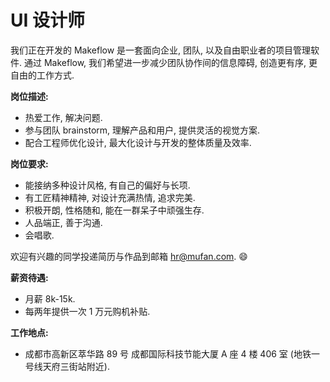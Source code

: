# UI 设计师

我们正在开发的 Makeflow 是一套面向企业, 团队, 以及自由职业者的项目管理软件. 通过 Makeflow, 我们希望进一步减少团队协作间的信息障碍, 创造更有序, 更自由的工作方式.

**岗位描述:**

* 热爱工作, 解决问题.
* 参与团队 brainstorm, 理解产品和用户, 提供灵活的视觉方案.
* 配合工程师优化设计, 最大化设计与开发的整体质量及效率.

**岗位要求:**

* 能接纳多种设计风格, 有自己的偏好与长项.
* 有工匠精神精神, 对设计充满热情, 追求完美.
* 积极开朗, 性格随和, 能在一群呆子中顽强生存.
* 人品端正, 善于沟通.
* 会唱歌.

欢迎有兴趣的同学投递简历与作品到邮箱 [hr@mufan.com](mailto:hr@mufan.com?subject=UI%20设计师). 😄

**薪资待遇:**

* 月薪 8k-15k.
* 每两年提供一次 1 万元购机补贴.

**工作地点:**

* 成都市高新区萃华路 89 号 成都国际科技节能大厦 A 座 4 楼 406 室 (地铁一号线天府三街站附近).
